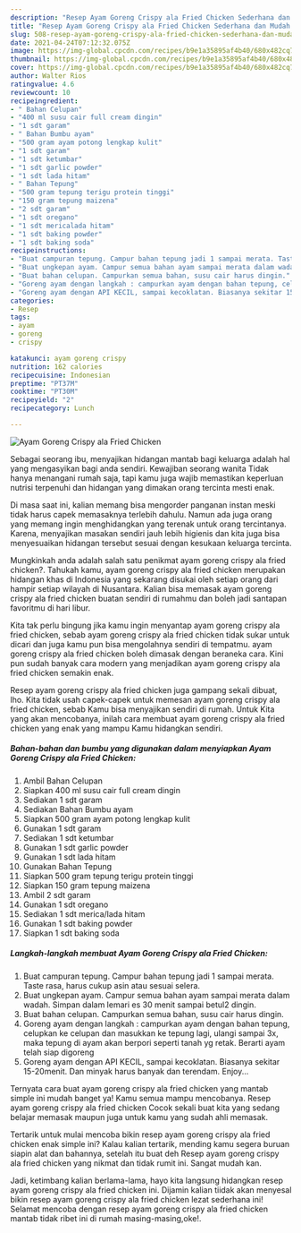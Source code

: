 ```yaml
---
description: "Resep Ayam Goreng Crispy ala Fried Chicken Sederhana dan Mudah Dibuat"
title: "Resep Ayam Goreng Crispy ala Fried Chicken Sederhana dan Mudah Dibuat"
slug: 508-resep-ayam-goreng-crispy-ala-fried-chicken-sederhana-dan-mudah-dibuat
date: 2021-04-24T07:12:32.075Z
image: https://img-global.cpcdn.com/recipes/b9e1a35895af4b40/680x482cq70/ayam-goreng-crispy-ala-fried-chicken-foto-resep-utama.jpg
thumbnail: https://img-global.cpcdn.com/recipes/b9e1a35895af4b40/680x482cq70/ayam-goreng-crispy-ala-fried-chicken-foto-resep-utama.jpg
cover: https://img-global.cpcdn.com/recipes/b9e1a35895af4b40/680x482cq70/ayam-goreng-crispy-ala-fried-chicken-foto-resep-utama.jpg
author: Walter Rios
ratingvalue: 4.6
reviewcount: 10
recipeingredient:
- " Bahan Celupan"
- "400 ml susu cair full cream dingin"
- "1 sdt garam"
- " Bahan Bumbu ayam"
- "500 gram ayam potong lengkap kulit"
- "1 sdt garam"
- "1 sdt ketumbar"
- "1 sdt garlic powder"
- "1 sdt lada hitam"
- " Bahan Tepung"
- "500 gram tepung terigu protein tinggi"
- "150 gram tepung maizena"
- "2 sdt garam"
- "1 sdt oregano"
- "1 sdt mericalada hitam"
- "1 sdt baking powder"
- "1 sdt baking soda"
recipeinstructions:
- "Buat campuran tepung. Campur bahan tepung jadi 1 sampai merata. Taste rasa, harus cukup asin atau sesuai selera."
- "Buat ungkepan ayam. Campur semua bahan ayam sampai merata dalam wadah. Simpan dalam lemari es 30 menit sampai betul2 dingin."
- "Buat bahan celupan. Campurkan semua bahan, susu cair harus dingin."
- "Goreng ayam dengan langkah : campurkan ayam dengan bahan tepung, celupkan ke celupan dan masukkan ke tepung lagi, ulangi sampai 3x, maka tepung di ayam akan berpori seperti tanah yg retak. Berarti ayam telah siap digoreng"
- "Goreng ayam dengan API KECIL, sampai kecoklatan. Biasanya sekitar 15-20menit. Dan minyak harus banyak dan terendam. Enjoy..."
categories:
- Resep
tags:
- ayam
- goreng
- crispy

katakunci: ayam goreng crispy 
nutrition: 162 calories
recipecuisine: Indonesian
preptime: "PT37M"
cooktime: "PT30M"
recipeyield: "2"
recipecategory: Lunch

---
```



![Ayam Goreng Crispy ala Fried Chicken](https://img-global.cpcdn.com/recipes/b9e1a35895af4b40/680x482cq70/ayam-goreng-crispy-ala-fried-chicken-foto-resep-utama.jpg)

Sebagai seorang ibu, menyajikan hidangan mantab bagi keluarga adalah hal yang mengasyikan bagi anda sendiri. Kewajiban seorang  wanita Tidak hanya menangani rumah saja, tapi kamu juga wajib memastikan keperluan nutrisi terpenuhi dan hidangan yang dimakan orang tercinta mesti enak.

Di masa  saat ini, kalian memang bisa mengorder panganan instan meski tidak harus capek memasaknya terlebih dahulu. Namun ada juga orang yang memang ingin menghidangkan yang terenak untuk orang tercintanya. Karena, menyajikan masakan sendiri jauh lebih higienis dan kita juga bisa menyesuaikan hidangan tersebut sesuai dengan kesukaan keluarga tercinta. 



Mungkinkah anda adalah salah satu penikmat ayam goreng crispy ala fried chicken?. Tahukah kamu, ayam goreng crispy ala fried chicken merupakan hidangan khas di Indonesia yang sekarang disukai oleh setiap orang dari hampir setiap wilayah di Nusantara. Kalian bisa memasak ayam goreng crispy ala fried chicken buatan sendiri di rumahmu dan boleh jadi santapan favoritmu di hari libur.

Kita tak perlu bingung jika kamu ingin menyantap ayam goreng crispy ala fried chicken, sebab ayam goreng crispy ala fried chicken tidak sukar untuk dicari dan juga kamu pun bisa mengolahnya sendiri di tempatmu. ayam goreng crispy ala fried chicken boleh dimasak dengan beraneka cara. Kini pun sudah banyak cara modern yang menjadikan ayam goreng crispy ala fried chicken semakin enak.

Resep ayam goreng crispy ala fried chicken juga gampang sekali dibuat, lho. Kita tidak usah capek-capek untuk memesan ayam goreng crispy ala fried chicken, sebab Kamu bisa menyajikan sendiri di rumah. Untuk Kita yang akan mencobanya, inilah cara membuat ayam goreng crispy ala fried chicken yang enak yang mampu Kamu hidangkan sendiri.

<!--inarticleads1-->

##### Bahan-bahan dan bumbu yang digunakan dalam menyiapkan Ayam Goreng Crispy ala Fried Chicken:

1. Ambil  Bahan Celupan
1. Siapkan 400 ml susu cair full cream dingin
1. Sediakan 1 sdt garam
1. Sediakan  Bahan Bumbu ayam
1. Siapkan 500 gram ayam potong lengkap kulit
1. Gunakan 1 sdt garam
1. Sediakan 1 sdt ketumbar
1. Gunakan 1 sdt garlic powder
1. Gunakan 1 sdt lada hitam
1. Gunakan  Bahan Tepung
1. Siapkan 500 gram tepung terigu protein tinggi
1. Siapkan 150 gram tepung maizena
1. Ambil 2 sdt garam
1. Gunakan 1 sdt oregano
1. Sediakan 1 sdt merica/lada hitam
1. Gunakan 1 sdt baking powder
1. Siapkan 1 sdt baking soda




<!--inarticleads2-->

##### Langkah-langkah membuat Ayam Goreng Crispy ala Fried Chicken:

1. Buat campuran tepung. Campur bahan tepung jadi 1 sampai merata. Taste rasa, harus cukup asin atau sesuai selera.
1. Buat ungkepan ayam. Campur semua bahan ayam sampai merata dalam wadah. Simpan dalam lemari es 30 menit sampai betul2 dingin.
1. Buat bahan celupan. Campurkan semua bahan, susu cair harus dingin.
1. Goreng ayam dengan langkah : campurkan ayam dengan bahan tepung, celupkan ke celupan dan masukkan ke tepung lagi, ulangi sampai 3x, maka tepung di ayam akan berpori seperti tanah yg retak. Berarti ayam telah siap digoreng
1. Goreng ayam dengan API KECIL, sampai kecoklatan. Biasanya sekitar 15-20menit. Dan minyak harus banyak dan terendam. Enjoy...




Ternyata cara buat ayam goreng crispy ala fried chicken yang mantab simple ini mudah banget ya! Kamu semua mampu mencobanya. Resep ayam goreng crispy ala fried chicken Cocok sekali buat kita yang sedang belajar memasak maupun juga untuk kamu yang sudah ahli memasak.

Tertarik untuk mulai mencoba bikin resep ayam goreng crispy ala fried chicken enak simple ini? Kalau kalian tertarik, mending kamu segera buruan siapin alat dan bahannya, setelah itu buat deh Resep ayam goreng crispy ala fried chicken yang nikmat dan tidak rumit ini. Sangat mudah kan. 

Jadi, ketimbang kalian berlama-lama, hayo kita langsung hidangkan resep ayam goreng crispy ala fried chicken ini. Dijamin kalian tiidak akan menyesal bikin resep ayam goreng crispy ala fried chicken lezat sederhana ini! Selamat mencoba dengan resep ayam goreng crispy ala fried chicken mantab tidak ribet ini di rumah masing-masing,oke!.

